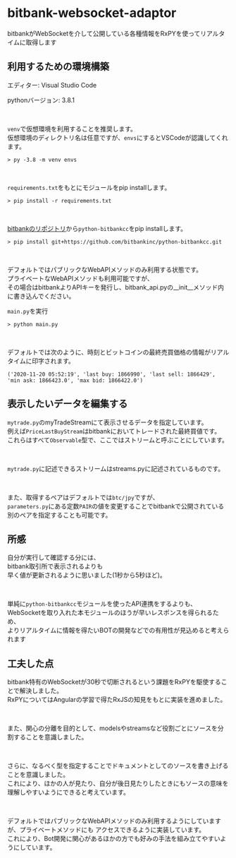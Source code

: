 # bitbank-websocket-adaptor

bitbankがWebSocketを介して公開している各種情報をRxPYを使ってリアルタイムに取得します

## 利用するための環境構築

エディター: Visual Studio Code

pythonバージョン: 3.8.1

<br/>

`venv`で仮想環境を利用することを推奨します。<br/>
仮想環境のディレクトリ名は任意ですが、`envs`にするとVSCodeが認識してくれます。

```
> py -3.8 -m venv envs
```

<br/>

`requirements.txt`をもとにモジュールをpip installします。

```
> pip install -r requirements.txt
```

<br/>

[bitbankのリポジトリ](https://github.com/bitbankinc/python-bitbankcc)から`python-bitbankcc`をpip installします。

```
> pip install git+https://github.com/bitbankinc/python-bitbankcc.git
```

<br/>

デフォルトではパブリックなWebAPIメソッドのみ利用する状態です。<br/>
プライベートなWebAPIメソッドも利用可能ですが、<br/>
その場合はbitbankよりAPIキーを発行し、bitbank_api.pyの__init__メソッド内に書き込んでください。

`main.py`を実行

```
> python main.py
```

<br/>

デフォルトでは次のように、時刻とビットコインの最終売買価格の情報がリアルタイムに印字されます。

```
('2020-11-20 05:52:19', 'last buy: 1866990', 'last sell: 1866429', 'min ask: 1866423.0', 'max bid: 1866422.0')
```

## 表示したいデータを編集する

`mytrade.py`のmyTradeStreamにて表示させるデータを指定しています。<br/>
例えば`PriceLastBuyStream`はbitbankにおいてトレードされた最終買値です。<br/>
これらはすべて`Observable`型で、ここではストリームと呼ぶことにしています。

<br/>

`mytrade.py`に記述できるストリームはstreams.pyに記述されているものです。

<br/>

また、取得するペアはデフォルトでは`btc/jpy`ですが、<br/>
`parameters.py`にある定数`PAIR`の値を変更することでbitbankで公開されている別のペアを指定することも可能です。

## 所感

自分が実行して確認する分には、<br/>
bitbank取引所で表示されるよりも<br/>
早く値が更新されるように思いました(1秒から5秒ほど)。

<br/>

単純に`python-bitbankcc`モジュールを使ったAPI連携をするよりも、<br/>
WebSocketを取り入れた本モジュールのほうが早いレスポンスを得られるため、<br/>
よりリアルタイムに情報を得たいBOTの開発などでの有用性が見込めると考えられます

## 工夫した点

bitbank特有のWebSocketが30秒で切断されるという課題をRxPYを駆使することで解決しました。<br/>
RxPYについてはAngularの学習で得たRxJSの知見をもとに実装を進めました。

<br/>

また、関心の分離を目的として、modelsやstreamsなど役割ごとにソースを分割することを意識しました。<br/>

<br/>

さらに、なるべく型を指定することでドキュメントとしてのソースを書き上げることを意識しました。<br/>
これにより、ほかの人が見たり、自分が後日見たりしたときにもソースの意味を理解しやすいようにできると考えています。

<br/>

デフォルトではパブリックなWebAPIメソッドのみ利用するようにしていますが、プライベートメソッドにも
アクセスできるように実装しています。<br/>
これにより、Bot開発に関心があるほかの方でも好みの手法を組み立てやすいようにしています。
